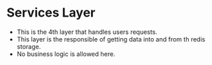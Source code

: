 # Services Layer
- This is the 4th layer that handles users requests.
- This layer is the responsible of getting data into and from th redis storage.
- No business logic is allowed here.